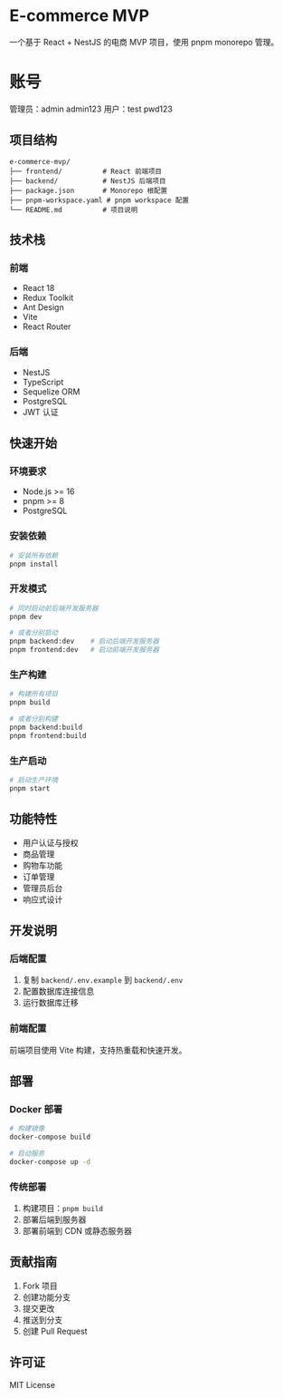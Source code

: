 # E-commerce MVP

一个基于 React + NestJS 的电商 MVP 项目，使用 pnpm monorepo 管理。

# 账号
管理员：admin admin123
用户：test pwd123

## 项目结构

```
e-commerce-mvp/
├── frontend/          # React 前端项目
├── backend/           # NestJS 后端项目
├── package.json       # Monorepo 根配置
├── pnpm-workspace.yaml # pnpm workspace 配置
└── README.md          # 项目说明
```

## 技术栈

### 前端
- React 18
- Redux Toolkit
- Ant Design
- Vite
- React Router

### 后端
- NestJS
- TypeScript
- Sequelize ORM
- PostgreSQL
- JWT 认证

## 快速开始

### 环境要求
- Node.js >= 16
- pnpm >= 8
- PostgreSQL

### 安装依赖
```bash
# 安装所有依赖
pnpm install
```

### 开发模式
```bash
# 同时启动前后端开发服务器
pnpm dev

# 或者分别启动
pnpm backend:dev    # 启动后端开发服务器
pnpm frontend:dev   # 启动前端开发服务器
```

### 生产构建
```bash
# 构建所有项目
pnpm build

# 或者分别构建
pnpm backend:build
pnpm frontend:build
```

### 生产启动
```bash
# 启动生产环境
pnpm start
```

## 功能特性

- 用户认证与授权
- 商品管理
- 购物车功能
- 订单管理
- 管理员后台
- 响应式设计

## 开发说明

### 后端配置
1. 复制 `backend/.env.example` 到 `backend/.env`
2. 配置数据库连接信息
3. 运行数据库迁移

### 前端配置
前端项目使用 Vite 构建，支持热重载和快速开发。

## 部署

### Docker 部署
```bash
# 构建镜像
docker-compose build

# 启动服务
docker-compose up -d
```

### 传统部署
1. 构建项目：`pnpm build`
2. 部署后端到服务器
3. 部署前端到 CDN 或静态服务器

## 贡献指南

1. Fork 项目
2. 创建功能分支
3. 提交更改
4. 推送到分支
5. 创建 Pull Request

## 许可证

MIT License